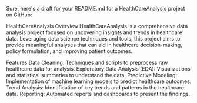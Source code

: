 
Sure, here's a draft for your README.md for a HealthCareAnalysis project on GitHub:

HealthCareAnalysis
Overview
HealthCareAnalysis is a comprehensive data analysis project focused on uncovering insights and trends in healthcare data. Leveraging data science techniques and tools, this project aims to provide meaningful analyses that can aid in healthcare decision-making, policy formulation, and improving patient outcomes.

Features
Data Cleaning: Techniques and scripts to preprocess raw healthcare data for analysis.
Exploratory Data Analysis (EDA): Visualizations and statistical summaries to understand the data.
Predictive Modeling: Implementation of machine learning models to predict healthcare outcomes.
Trend Analysis: Identification of key trends and patterns in the healthcare data.
Reporting: Automated reports and dashboards to present the findings.
